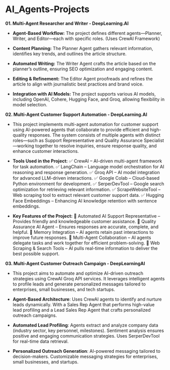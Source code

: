 # AI_Agents-Projects

**01. Multi-Agent Researcher and Writer - DeepLearning.AI**

- **Agent-Based Workflow:** The project defines different agents—Planner, Writer, and Editor—each with specific roles. (Uses CrewAI Framework)

- **Content Planning:** The Planner Agent gathers relevant information, identifies key trends, and outlines the article structure.

- **Automated Writing:** The Writer Agent crafts the article based on the planner’s outline, ensuring SEO optimization and engaging content.

- **Editing & Refinement:** The Editor Agent proofreads and refines the article to align with journalistic best practices and brand voice.

- **Integration with AI Models:** The project supports various AI models, including OpenAI, Cohere, Hugging Face, and Groq, allowing flexibility in model selection.

**02. Multi-Agent Customer Support Automation - DeepLearning.AI**

- This project implements multi-agent automation for customer support using AI-powered agents that collaborate to provide efficient and high-quality responses. The system consists of multiple agents with distinct roles—such as Support Representative and Quality Assurance Specialist—working together to resolve inquiries, ensure response quality, and enhance customer interactions.

- **Tools Used in the Project:**
✅ CrewAI – AI-driven multi-agent framework for task automation. 
✅ LangChain – Language model orchestration for AI reasoning and response generation. 
✅ Groq API – AI model integration for advanced LLM-driven interactions. 
✅ Google Colab – Cloud-based Python environment for development. 
✅ SerperDevTool – Google search optimization for retrieving relevant information. 
✅ ScrapeWebsiteTool – Web scraping tool to extract relevant customer support data. 
✅ Hugging Face Embeddings – Enhancing AI knowledge retention with sentence embeddings.

- **Key Features of the Project:**
🔹 Automated AI Support Representative – Provides friendly and knowledgeable customer assistance. 
🔹 Quality Assurance AI Agent – Ensures responses are accurate, complete, and helpful. 
🔹 Memory Integration – AI agents retain past interactions to improve future responses. 
🔹 Multi-Agent Collaboration – AI agents delegate tasks and work together for efficient problem-solving. 
🔹 Web Scraping & Search Tools – AI pulls real-time information to deliver the best possible support.

**03. Multi-Agent Customer Outreach Campaign - DeepLearningAI**

- This project aims to automate and optimize AI-driven outreach strategies using CrewAI Groq API services. It leverages intelligent agents to profile leads and generate personalized messages tailored to enterprises, small businesses, and tech startups.

- **Agent-Based Architecture**: Uses CrewAI agents to identify and nurture leads dynamically. With a Sales Rep Agent that performs high-value lead profiling and a Lead Sales Rep Agent that crafts personalized outreach campaigns.

- **Automated Lead Profiling**: Agents extract and analyze company data (industry sector, key personnel, milestones). Sentiment analysis ensures positive and engaging communication strategies. Uses SerperDevTool for real-time data retrieval.

- **Personalized Outreach Generation**: AI-powered messaging tailored to decision-makers. Customizable messaging strategies for enterprises, small businesses, and startups.

